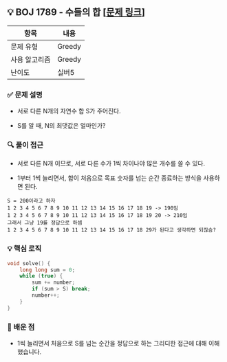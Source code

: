## 💡 BOJ 1789 - 수들의 합 [[문제 링크](https://www.acmicpc.net/problem/1789)]

| 항목 | 내용 |
|------|------|
| 문제 유형 | Greedy |
| 사용 알고리즘 | Greedy |
| 난이도 | 실버5 |

### ✅ 문제 설명
- 서로 다른 N개의 자연수 합 S가 주어진다.

- S를 알 때, N의 최댓값은 얼마인가?

### 🔍 풀이 접근
- 서로 다른 N개 이므로, 서로 다른 수가 1씩 차이나야 많은 개수를 쓸 수 있다.

- 1부터 1씩 늘리면서, 합이 처음으로 목표 숫자를 넘는 순간 종료하는 방식을 사용하면 된다.

```
S = 200이라고 하자
1 2 3 4 5 6 7 8 9 10 11 12 13 14 15 16 17 18 19 -> 190임
1 2 3 4 5 6 7 8 9 10 11 12 13 14 15 16 17 18 19 20 -> 210임
그래서 그냥 19를 정답으로 하셈
1 2 3 4 5 6 7 8 9 10 11 12 13 14 15 16 17 18 29가 된다고 생각하면 되잖슴?
``` 

### 💡 핵심 로직
```cpp
void solve() {
	long long sum = 0;
	while (true) {
		sum += number;
		if (sum > S) break;
		number++;
	}
}

```

### 📌 배운 점
- 1씩 늘리면서 처음으로 S를 넘는 순간을 정답으로 하는 그리디한 접근에 대해 이해했습니다.


